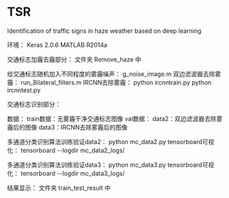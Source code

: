 # TSR
Identification of traffic signs in haze weather based on deep learning




环境：   Keras 2.0.6      MATLAB R2014a



交通标志加霾去霾部分：    文件夹 Remove_haze 中

给交通标志随机加入不同程度的雾霾噪声：   g_noise_image.m
双边滤波器去除雾霾：    run_Bilateral_filters.m
IRCNN去除雾霾：    python ircnntrain.py
                  python ircnntest.py



交通标志识别部分：

数据：
      train数据：无雾霾干净交通标志图像
      val数据：
               data2：双边滤波器去除雾霾后的图像
               data3：IRCNN去除雾霾后的图像
               
               
多通道分类识别算法训练验证data2：  python mc_data2.py
tensorboard可视化： tensorboard --logdir mc_data2_logs/

多通道分类识别算法训练验证data3：  python mc_data3.py
tensorboard可视化： tensorboard --logdir mc_data3_logs/

结果显示：     文件夹 train_test_result 中

